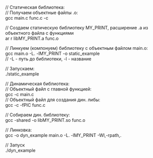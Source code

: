 // Статическая библиотека:   
// Получаем объектные файлы .o:   
gcc main.c func.c -c  
  
// Создаем статическую библиотеку MY_PRINT, расширение .a из объектного файла с функциями  
ar r libMY_PRINT.a func.o  
  
// Линкуем (компонуем) библиотеку с объектным файлом main.o:  
gcc main.o -L. -lMY_PRINT -o static_example  
// -L - путь до библиотеки, -l - название  
  
// Запускаем:  
./static_example  
   
// Динамическая библиотека:  
// Объектный файл с главной функцией:   
gcc -c main.c  
// Объектный файл для создания дин. либы:    
gcc -c -fPIC func.c  
  
// Собираем дин. библиотеку:  
gcc -shared -o libMY_PRINT.so func.o  
  
// Линковка:    
gcc -o dyn_example main.o -L. -lMY_PRINT -Wl,-rpath,.  
  
// Запуск  
./dyn_example  

 